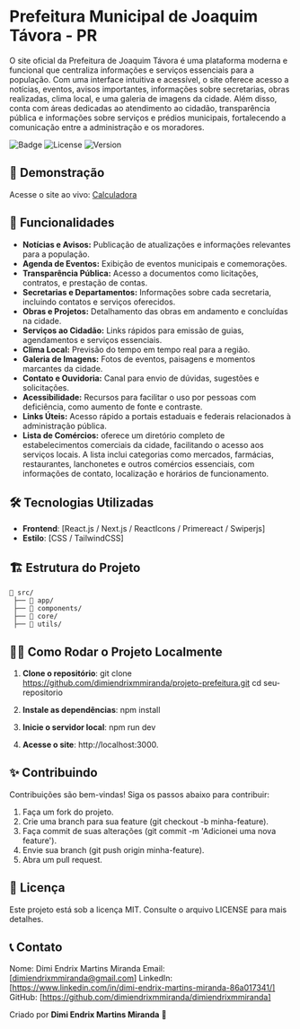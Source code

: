 # Prefeitura Municipal de Joaquim Távora - PR

O site oficial da Prefeitura de Joaquim Távora é uma plataforma moderna e funcional que centraliza informações e serviços essenciais para a população. Com uma interface intuitiva e acessível, o site oferece acesso a notícias, eventos, avisos importantes, informações sobre secretarias, obras realizadas, clima local, e uma galeria de imagens da cidade. Além disso, conta com áreas dedicadas ao atendimento ao cidadão, transparência pública e informações sobre serviços e prédios municipais, fortalecendo a comunicação entre a administração e os moradores.

![Badge](https://img.shields.io/badge/status-em_desenvolvimento-yellow)
![License](https://img.shields.io/badge/license-MIT-blue)
![Version](https://img.shields.io/badge/version-1.0.0-brightgreen)


## 🔗 Demonstração

Acesse o site ao vivo: [Calculadora](https://prefeitura-municipal-joaquim-tavora-pr.vercel.app/)


## 🚀 Funcionalidades

- **Notícias e Avisos:** Publicação de atualizações e informações relevantes para a população.  
- **Agenda de Eventos:** Exibição de eventos municipais e comemorações.  
- **Transparência Pública:** Acesso a documentos como licitações, contratos, e prestação de contas.  
- **Secretarias e Departamentos:** Informações sobre cada secretaria, incluindo contatos e serviços oferecidos.  
- **Obras e Projetos:** Detalhamento das obras em andamento e concluídas na cidade.  
- **Serviços ao Cidadão:** Links rápidos para emissão de guias, agendamentos e serviços essenciais.  
- **Clima Local:** Previsão do tempo em tempo real para a região.  
- **Galeria de Imagens:** Fotos de eventos, paisagens e momentos marcantes da cidade.  
- **Contato e Ouvidoria:** Canal para envio de dúvidas, sugestões e solicitações.  
- **Acessibilidade:** Recursos para facilitar o uso por pessoas com deficiência, como aumento de fonte e contraste.   
- **Links Úteis:** Acesso rápido a portais estaduais e federais relacionados à administração pública. 
- **Lista de Comércios:** oferece um diretório completo de estabelecimentos comerciais da cidade, facilitando o acesso aos serviços locais. A lista inclui categorias como mercados, farmácias, restaurantes, lanchonetes e outros comércios essenciais, com informações de contato, localização e horários de funcionamento.


## 🛠️ Tecnologias Utilizadas

- **Frontend**: [React.js / Next.js / ReactIcons / Primereact / Swiperjs]
- **Estilo**: [CSS / TailwindCSS]

## 🏗️ Estrutura do Projeto


```plaintext
📂 src/
 ├── 📂 app/
 ├── 📂 components/
 ├── 📂 core/ 
 ├── 📂 utils/
```

## 🧑‍💻 Como Rodar o Projeto Localmente

1. **Clone o repositório**: git clone https://github.com/dimiendrixmmiranda/projeto-prefeitura.git
cd seu-repositorio

2. **Instale as dependências**: npm install

3. **Inicie o servidor local**: npm run dev

4. **Acesse o site**: http://localhost:3000.

## ✨ Contribuindo
Contribuições são bem-vindas! Siga os passos abaixo para contribuir:

1. Faça um fork do projeto.
2. Crie uma branch para sua feature (git checkout -b minha-feature).
3. Faça commit de suas alterações (git commit -m 'Adicionei uma nova feature').
4. Envie sua branch (git push origin minha-feature).
5. Abra um pull request.

## 📝 Licença
Este projeto está sob a licença MIT. Consulte o arquivo LICENSE para mais detalhes.


## 📞 Contato
Nome: Dimi Endrix Martins Miranda
Email: [dimiendrixmmiranda@gmail.com]
LinkedIn: [https://www.linkedin.com/in/dimi-endrix-martins-miranda-86a017341/]
GitHub: [https://github.com/dimiendrixmmiranda/dimiendrixmmiranda]


Criado por __Dimi Endrix Martins Miranda__ 💙